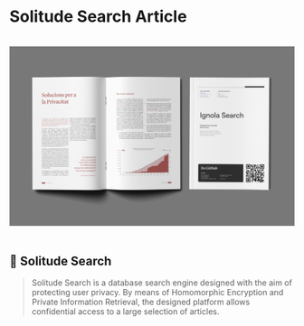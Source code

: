 # Solitude Search Article

<br />

<div alt style="text-align: center;">
    <picture>
        <img alt="Device with the platform" src="https://github.com/Gasofa06/Treball-de-Recerca/blob/main/assets/mock-up/booklet_Mockup.jpg" />
    </picture>
</div>

<br />

## :wave: Solitude Search

> Solitude Search is a database search engine designed with the aim of protecting user privacy. By means of Homomorphic Encryption and Private Information Retrieval, the designed platform allows confidential access to a large selection of articles.

